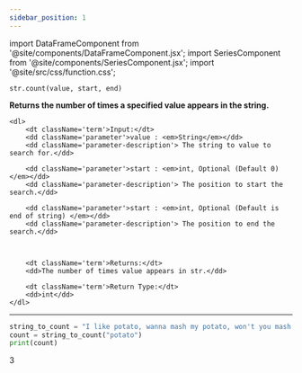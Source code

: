 ```yaml
---
sidebar_position: 1
---
```


import DataFrameComponent from '@site/components/DataFrameComponent.jsx';
import SeriesComponent from '@site/components/SeriesComponent.jsx';
import '@site/src/css/function.css';

<code>str.count(value, start, end)</code>

<div className='base'>
    <p><strong> Returns the number of times a specified value appears in the string.</strong></p>

    <dl>
        <dt className='term'>Input:</dt>
        <dd className='parameter'>value : <em>String</em></dd>
        <dd className='parameter-description'> The string to value to search for.</dd>

        <dd className='parameter'>start : <em>int, Optional (Default 0) </em></dd>
        <dd className='parameter-description'> The position to start the search.</dd>

        <dd className='parameter'>start : <em>int, Optional (Default is end of string) </em></dd>
        <dd className='parameter-description'> The position to end the search.</dd>

        

        <dt className='term'>Returns:</dt>
        <dd>The number of times value appears in str.</dd>

        <dt className='term'>Return Type:</dt>
        <dd>int</dd>
    </dl>
</div>

---

```python
string_to_count = "I like potato, wanna mash my potato, won't you mash your potato with me?"
count = string_to_count("potato")
print(count)
```
3
